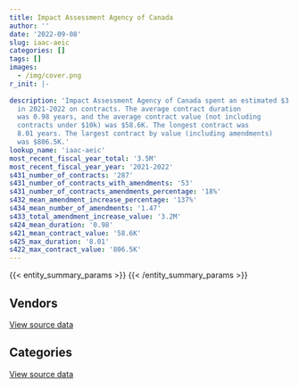 ```yaml
---
title: Impact Assessment Agency of Canada
author: ''
date: '2022-09-08'
slug: iaac-aeic
categories: []
tags: []
images:
  - /img/cover.png
r_init: |-
  
description: 'Impact Assessment Agency of Canada spent an estimated $3.5M
  in 2021-2022 on contracts. The average contract duration
  was 0.98 years, and the average contract value (not including
  contracts under $10k) was $58.6K. The longest contract was
  8.01 years. The largest contract by value (including amendments)
  was $806.5K.'
lookup_name: 'iaac-aeic'
most_recent_fiscal_year_total: '3.5M'
most_recent_fiscal_year_year: '2021-2022'
s431_number_of_contracts: '287'
s431_number_of_contracts_with_amendments: '53'
s431_number_of_contracts_amendments_percentage: '18%'
s432_mean_amendment_increase_percentage: '137%'
s434_mean_number_of_amendments: '1.47'
s433_total_amendment_increase_value: '3.2M'
s424_mean_duration: '0.98'
s421_mean_contract_value: '58.6K'
s425_max_duration: '8.01'
s422_max_contract_value: '806.5K'
---
```


<script src="/rmarkdown-libs/htmlwidgets/htmlwidgets.js"></script>
<link href="/rmarkdown-libs/datatables-css/datatables-crosstalk.css" rel="stylesheet" />
<script src="/rmarkdown-libs/datatables-binding/datatables.js"></script>
<script src="/rmarkdown-libs/jquery/jquery-3.6.0.min.js"></script>
<link href="/rmarkdown-libs/dt-core-bootstrap/css/dataTables.bootstrap.min.css" rel="stylesheet" />
<link href="/rmarkdown-libs/dt-core-bootstrap/css/dataTables.bootstrap.extra.css" rel="stylesheet" />
<script src="/rmarkdown-libs/dt-core-bootstrap/js/jquery.dataTables.min.js"></script>
<script src="/rmarkdown-libs/dt-core-bootstrap/js/dataTables.bootstrap.min.js"></script>
<link href="/rmarkdown-libs/crosstalk/css/crosstalk.min.css" rel="stylesheet" />
<script src="/rmarkdown-libs/crosstalk/js/crosstalk.min.js"></script>
<script src="/rmarkdown-libs/htmlwidgets/htmlwidgets.js"></script>
<link href="/rmarkdown-libs/datatables-css/datatables-crosstalk.css" rel="stylesheet" />
<script src="/rmarkdown-libs/datatables-binding/datatables.js"></script>
<script src="/rmarkdown-libs/jquery/jquery-3.6.0.min.js"></script>
<link href="/rmarkdown-libs/dt-core-bootstrap/css/dataTables.bootstrap.min.css" rel="stylesheet" />
<link href="/rmarkdown-libs/dt-core-bootstrap/css/dataTables.bootstrap.extra.css" rel="stylesheet" />
<script src="/rmarkdown-libs/dt-core-bootstrap/js/jquery.dataTables.min.js"></script>
<script src="/rmarkdown-libs/dt-core-bootstrap/js/dataTables.bootstrap.min.js"></script>
<link href="/rmarkdown-libs/crosstalk/css/crosstalk.min.css" rel="stylesheet" />
<script src="/rmarkdown-libs/crosstalk/js/crosstalk.min.js"></script>

{{< entity_summary_params >}}
{{< /entity_summary_params >}}

## Vendors

<div id="htmlwidget-1" style="width:100%;height:auto;" class="datatables html-widget"></div>
<script type="application/json" data-for="htmlwidget-1">{"x":{"style":"bootstrap","filter":"none","vertical":false,"data":[["<a href=\"/vendors/3d_datacomm/\">3D datacomm<\/a>","<a href=\"/vendors/adrm_technology_consulting/\">ADRM Technology Consulting<\/a>","<a href=\"/vendors/altis_human_resources/\">Altis Human Resources<\/a>","<a href=\"/vendors/c_core/\">C Core<\/a>","<a href=\"/vendors/calian/\">Calian<\/a>","<a href=\"/vendors/canadian_corps_of_commissionaires/\">Canadian Corps of Commissionaires<\/a>","<a href=\"/vendors/canon/\">Canon<\/a>","<a href=\"/vendors/compugen/\">Compugen<\/a>","<a href=\"/vendors/csdc_systems/\">CSDC Systems<\/a>","<a href=\"/vendors/d2l/\">D2L<\/a>","<a href=\"/vendors/dillon_consulting/\">Dillon Consulting<\/a>","<a href=\"/vendors/dynamic_personnel_consultants/\">Dynamic Personnel Consultants<\/a>","<a href=\"/vendors/eberhard_von_huene_associates/\">Eberhard Von Huene Associates<\/a>","<a href=\"/vendors/eperformance/\">Eperformance<\/a>","<a href=\"/vendors/esri/\">ESRI<\/a>","<a href=\"/vendors/excel_human_resources/\">Excel Human Resources<\/a>","<a href=\"/vendors/fast_track_staffing/\">Fast Track Staffing<\/a>","<a href=\"/vendors/fugro_geosurveys/\">Fugro GeoSurveys<\/a>","<a href=\"/vendors/gartner/\">Gartner<\/a>","<a href=\"/vendors/genesis_integration/\">Genesis Integration<\/a>","<a href=\"/vendors/global_knowledge/\">Global Knowledge<\/a>","<a href=\"/vendors/golder_associates/\">Golder Associates<\/a>","<a href=\"/vendors/goss_gilroy/\">Goss Gilroy<\/a>","<a href=\"/vendors/hypertec/\">Hypertec<\/a>","<a href=\"/vendors/info_tech_research_group/\">Info Tech Research Group<\/a>","<a href=\"/vendors/instrux_media/\">Instrux Media<\/a>","<a href=\"/vendors/iron_mountain/\">Iron Mountain<\/a>","<a href=\"/vendors/kpmg/\">KPMG<\/a>","<a href=\"/vendors/lannick_contract_solutions/\">Lannick Contract Solutions<\/a>","<a href=\"/vendors/lionbridge/\">Lionbridge<\/a>","<a href=\"/vendors/lumina_it/\">Lumina IT<\/a>","<a href=\"/vendors/maplesoft_consulting/\">Maplesoft Consulting<\/a>","<a href=\"/vendors/maxsys_staffing_and_consulting/\">Maxsys Staffing and Consulting<\/a>","<a href=\"/vendors/mgis/\">MGIS<\/a>","<a href=\"/vendors/michael_wager_consulting/\">Michael Wager Consulting<\/a>","<a href=\"/vendors/microsoft_canada/\">Microsoft Canada<\/a>","<a href=\"/vendors/morneau_shepell/\">Morneau Shepell<\/a>","<a href=\"/vendors/nisha_techonologies/\">Nisha Techonologies<\/a>","<a href=\"/vendors/northern_micro/\">Northern Micro<\/a>","<a href=\"/vendors/opentext/\">OpenText<\/a>","<a href=\"/vendors/phaselock_systems_international/\">Phaselock Systems International<\/a>","<a href=\"/vendors/purelogic/\">PureLogic<\/a>","<a href=\"/vendors/purespirit_solutions/\">PureSpirIT Solutions<\/a>","<a href=\"/vendors/qmr/\">QMR<\/a>","<a href=\"/vendors/quantum_management_services/\">Quantum Management Services<\/a>","<a href=\"/vendors/raymond_chabot_grant_thornton/\">Raymond Chabot Grant Thornton<\/a>","<a href=\"/vendors/samson_associes/\">Samson Associes<\/a>","<a href=\"/vendors/si_systems/\">SI Systems<\/a>","<a href=\"/vendors/softchoice/\">Softchoice<\/a>","<a href=\"/vendors/stantec/\">Stantec<\/a>","<a href=\"/vendors/stratos/\">Stratos<\/a>","<a href=\"/vendors/telecom_computer_services/\">Telecom Computer Services<\/a>","<a href=\"/vendors/toshiba_canada/\">Toshiba Canada<\/a>","<a href=\"/vendors/totem_offisource/\">Totem Offisource<\/a>","<a href=\"/vendors/turtle_island_staffing/\">Turtle Island Staffing<\/a>","<a href=\"/vendors/university_of_ottawa/\">University of Ottawa<\/a>","<a href=\"/vendors/xerox/\">Xerox<\/a>"],[16021.47,null,null,null,null,null,55050.74,null,7728.56,null,null,null,162691.46,null,28400.08,3961.78,null,null,null,113091.02,18025.76,46898.39,24758.3,null,2870.51,null,null,16482.09,41780.62,28250,null,null,4022.53,null,null,null,null,113259.9,null,73762.55,175192.04,null,null,null,0,null,23857.55,58236.77,8916.9,15612.3,8592.86,null,164112.17,348227.66,null,null,56980.07],[null,105157.8,null,24995.25,null,15468.34,194224.56,null,14123.05,null,null,null,null,null,93068.42,176604.34,16808.75,11500,null,69912.81,null,null,13475.25,22487,17218.76,61624.56,null,237177.15,null,177410,79326,null,13073.24,null,null,null,null,194230.09,8247.58,259587.45,null,null,null,null,null,null,117157.63,346008.76,13304.27,105310.2,19095.4,null,null,9671.77,68490.12,null,17996.39],[null,null,null,null,70818.23,null,195926.99,null,11552.63,null,null,14051.77,null,9851.19,77918.37,397480.21,null,null,null,null,null,null,31516.02,null,17150.7,79762.28,40661.94,89298.03,null,11300,247912.57,79582.12,null,20988.59,84055.05,48307.5,21531.65,7073.82,21724.69,395500,null,52070.4,null,28250,null,95048.23,null,null,20894.8,65187.75,19432.74,null,null,null,null,38075.77,13744.66],[null,null,47134.21,null,null,null,160280.32,39992.96,2566.78,8653.45,14280.19,60458.17,null,29472.81,152958.06,226065.28,13616.5,null,6051.42,null,null,null,115033.46,null,17150.7,19448.89,10170,null,null,93867.36,279284.22,179305.4,null,111026.61,null,71.06,4320.49,null,55395.49,395695.21,null,null,24970.74,35626.16,null,null,null,null,40301.66,17149.95,null,143177.33,null,null,null,13587.83,8152.16]],"container":"<table class=\"table table-striped table-hover row-border order-column display\">\n  <thead>\n    <tr>\n      <th>Vendor<\/th>\n      <th>2018-2019<\/th>\n      <th>2019-2020<\/th>\n      <th>2020-2021<\/th>\n      <th>2021-2022<\/th>\n    <\/tr>\n  <\/thead>\n<\/table>","options":{"order":[[4,"desc"]],"pageLength":10,"autoWidth":true,"columnDefs":[{"targets":1,"render":"function(data, type, row, meta) {\n    return type !== 'display' ? data : DTWidget.formatCurrency(data, \"$\", 2, 3, \",\", \".\", true, null);\n  }"},{"targets":2,"render":"function(data, type, row, meta) {\n    return type !== 'display' ? data : DTWidget.formatCurrency(data, \"$\", 2, 3, \",\", \".\", true, null);\n  }"},{"targets":3,"render":"function(data, type, row, meta) {\n    return type !== 'display' ? data : DTWidget.formatCurrency(data, \"$\", 2, 3, \",\", \".\", true, null);\n  }"},{"targets":4,"render":"function(data, type, row, meta) {\n    return type !== 'display' ? data : DTWidget.formatCurrency(data, \"$\", 2, 3, \",\", \".\", true, null);\n  }"},{"width":"16%","targets":[1,2,3,4]},{"className":"dt-right","targets":[1,2,3,4]}],"orderClasses":false}},"evals":["options.columnDefs.0.render","options.columnDefs.1.render","options.columnDefs.2.render","options.columnDefs.3.render"],"jsHooks":[]}</script>
<p class="text-right">
<a href="https://github.com/GoC-Spending/contracts-data/tree/main/data/out/departments/iaac-aeic/summary_by_fiscal_year_by_vendor.csv" class="source-data-link btn btn-link">View source data</a>
</p>

## Categories

<div id="htmlwidget-2" style="width:100%;height:auto;" class="datatables html-widget"></div>
<script type="application/json" data-for="htmlwidget-2">{"x":{"style":"bootstrap","filter":"none","vertical":false,"data":[["<a href=\"/categories/facilities_and_construction/\">Facilities and construction<\/a>","<a href=\"/categories/office_management/\">Office management<\/a>","<a href=\"/categories/professional_services/\">Professional services<\/a>","<a href=\"/categories/information_technology/\">Information technology<\/a>","<a href=\"/categories/travel/\">Travel<\/a>","<a href=\"/categories/security_and_protection/\">Security and protection<\/a>","<a href=\"/categories/human_capital/\">Human capital<\/a>"],[null,570450.37,874161.03,888778.65,null,null,156890.09],[null,146879.09,1848566.22,1699579.87,44749.89,15468.34,91583.48],[4969.28,91807.4,1958648.72,1038266.89,null,null,110181.18],[5966.4,59117.15,2070825.86,1172261.97,null,null,180716.45]],"container":"<table class=\"table table-striped table-hover row-border order-column display\">\n  <thead>\n    <tr>\n      <th>Category<\/th>\n      <th>2018-2019<\/th>\n      <th>2019-2020<\/th>\n      <th>2020-2021<\/th>\n      <th>2021-2022<\/th>\n    <\/tr>\n  <\/thead>\n<\/table>","options":{"order":[[4,"desc"]],"dom":"t","pageLength":30,"autoWidth":true,"columnDefs":[{"targets":1,"render":"function(data, type, row, meta) {\n    return type !== 'display' ? data : DTWidget.formatCurrency(data, \"$\", 2, 3, \",\", \".\", true, null);\n  }"},{"targets":2,"render":"function(data, type, row, meta) {\n    return type !== 'display' ? data : DTWidget.formatCurrency(data, \"$\", 2, 3, \",\", \".\", true, null);\n  }"},{"targets":3,"render":"function(data, type, row, meta) {\n    return type !== 'display' ? data : DTWidget.formatCurrency(data, \"$\", 2, 3, \",\", \".\", true, null);\n  }"},{"targets":4,"render":"function(data, type, row, meta) {\n    return type !== 'display' ? data : DTWidget.formatCurrency(data, \"$\", 2, 3, \",\", \".\", true, null);\n  }"},{"width":"16%","targets":[1,2,3,4]},{"className":"dt-right","targets":[1,2,3,4]}],"orderClasses":false,"lengthMenu":[10,25,30,50,100]}},"evals":["options.columnDefs.0.render","options.columnDefs.1.render","options.columnDefs.2.render","options.columnDefs.3.render"],"jsHooks":[]}</script>
<p class="text-right">
<a href="https://github.com/GoC-Spending/contracts-data/tree/main/data/out/departments/iaac-aeic/summary_by_fiscal_year_by_category.csv" class="source-data-link btn btn-link">View source data</a>
</p>
